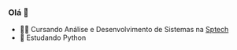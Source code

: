 ### Olá 🎡


- 👨‍💻 Cursando Análise e Desenvolvimento de Sistemas na [Sptech](@BandTech)
- 🐍 Estudando Python


